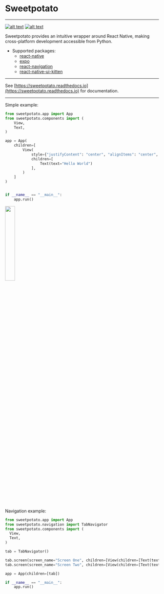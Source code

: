 # Sweetpotato

-----
[![alt text](https://img.shields.io/badge/pypi-0.1.a0-blue)](https://pypi.org/project/shareable) [![alt text](https://img.shields.io/badge/license-MIT-green)](https://github.com/greysonlalonde/shareable/blob/main/LICENSE)

Sweetpotato provides an intuitive wrapper around React Native, making cross-platform development accessible from Python.
- Supported packages:
  - [react-native](https://reactnative.dev)
  - [expo](https://expo.dev)
  - [react-navigation](https://reactnavigation.org)
  - [react-native-ui-kitten](https://akveo.github.io/react-native-ui-kitten/)
------

See [https://sweetpotato.readthedocs.io](https://sweetpotato.readthedocs.io) for documentation.

-----
Simple example:

```python
from sweetpotato.app import App
from sweetpotato.components import (
    View, 
    Text,
)

app = App(
    children=[
        View(
            style={"justifyContent": "center", "alignItems": "center", "height": "100%"},
            children=[
                Text(text="Hello World")
            ],
        )
    ]
)


if __name__ == "__main__":
    app.run()                
```
<img src="https://raw.githubusercontent.com/greysonlalonde/sweetpotato/main/media/readme_example.png?token=GHSAT0AAAAAABRVMLYCCZOSMGMRDYIRP4QCYSYUQRA" width=25% height=25%>

Navigation example:
```python
from sweetpotato.app import App
from sweetpotato.navigation import TabNavigator
from sweetpotato.components import (
  View, 
  Text,
)

tab = TabNavigator()

tab.screen(screen_name="Screen One", children=[View(children=[Text(text="Hello")])])
tab.screen(screen_name="Screen Two", children=[View(children=[Text(text="World")])])

app = App(children=[tab])

if __name__ == "__main__":
    app.run()
```


